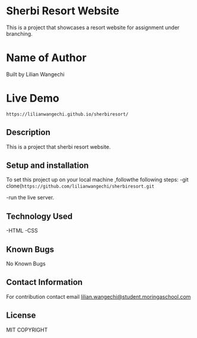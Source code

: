 # Sherbi Resort Website
This is a project that showcases a resort website for assignment under branching.

# Name of Author
Built by Lilian Wangechi

# Live Demo
`https://lilianwangechi.github.io/sherbiresort/`

## Description
This is a project that sherbi resort website.

## Setup and installation
To set this project up on your local machine ,followthe following steps:
-git clone(`https://github.com/lilianwangechi/sherbiresort.git`

-run the live server. 

## Technology Used
-HTML
-CSS


## Known Bugs
No Known Bugs

## Contact Information
For contribution contact email lilian.wangechi@student.moringaschool.com

## License
MIT
COPYRIGHT